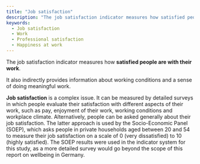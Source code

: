 ```yaml
---
title: "Job satisfaction"
description: "The job satisfaction indicator measures how satisfied people are in their work."
keywords:
  - Job satisfaction
  - Work
  - Professional satisfaction
  - Happiness at work
---
```

<!-- Prologue start -->

The job satisfaction indicator measures how **satisfied people are with their work**.

It also indirectly provides information about working conditions and a sense of doing meaningful work.

**Job satisfaction** is a complex issue. It can be measured by detailed surveys in which people evaluate their satisfaction with different aspects of their work, such as pay, enjoyment of their work, working conditions and workplace climate. Alternatively, people can be asked generally about their job satisfaction. The latter approach is used by the Socio-Economic Panel (SOEP), which asks people in private households aged between 20 and 54 to measure their job satisfaction on a scale of 0 (very dissatisfied) to 10 (highly satisfied). The SOEP results were used in the indicator system for this study, as a more detailed survey would go beyond the scope of this report on wellbeing in Germany.


<!-- Prologue end -->

<!--ChartList-->
